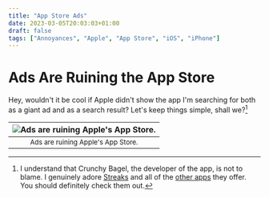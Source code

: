 ```yaml
---
title: "App Store Ads"
date: 2023-03-05T20:03:03+01:00
draft: false
tags: ["Annoyances", "Apple", "App Store", "iOS", "iPhone"]
---
```


# Ads Are Ruining the App Store
Hey, wouldn't it be cool if Apple didn't show the app I'm searching for both as a giant ad and as a search result? Let's keep things simple, shall we?[^1]

| ![Ads are ruining Apple's App Store.](/images/annoyances/annoyance_23-03-05_app_store.png) |
|:--:|
| <sub>Ads are ruining Apple's App Store.|

[^1]: I understand that Crunchy Bagel, the developer of the app, is not to blame. I genuinely adore [Streaks](https://streaks.app) and all of the [other apps](https://crunchybagel.com/about/) they offer. You should definitely check them out.

